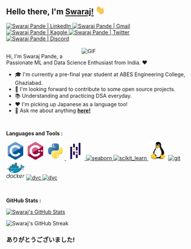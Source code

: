 ## Hello there, I'm [**Swaraj!**](https://github.com/swarajpande4) <img  src="https://raw.githubusercontent.com/ABSphreak/ABSphreak/master/gifs/Hi.gif" width="25px">

<a href="https://www.linkedin.com/in/swarajpande4/"> 
    <img aling="left" alt="Swaraj Pande | LinkedIn"
    src="https://img.shields.io/badge/LinkedIn-0077B5?style=flat&logo=linkedin&logoColor=white">
</a>
<a href="mailto:swarajpande4@gmail.com"> 
    <img aling="left" alt="Swaraj Pande | Gmail"
    src="https://img.shields.io/badge/Gmail-D14836?style=flat&logo=gmail&logoColor=white">
</a>
<a href="https://www.kaggle.com/swarajpande"> 
    <img aling="left" alt="Swaraj Pande | Kaggle"
    src="https://img.shields.io/badge/Kaggle-20BEFF?style=flat&logo=Kaggle&logoColor=white">
</a>
<a href="https://twitter.com/PandeSwaraj"> 
    <img aling="left" alt="Swaraj Pande | Twitter"
    src="https://img.shields.io/badge/Twitter-1DA1F2?style=flat&logo=twitter&logoColor=white">
</a>
<a href="https://discord.gg/hfXzbjT"> 
    <img aling="left" alt="Swaraj Pande | Discord"
    src="https://img.shields.io/badge/Discord-7289DA?flat&logo=discord&logoColor=white">
</a>


<br />
<br />

<img align = "right" alt="GIF" src = "https://media.giphy.com/media/Yx5ns1mSPBle0/giphy.gif" width = "300">

Hi, I'm Swaraj Pande, a Passionate ML and Data Science Enthusiast from India. ❤️
- 🎓 I'm currently a pre-final year student at ABES Engineering College, Ghaziabad.
- 🔎 I'm looking forward to contribute to some open source projects.
- 📚 Understanding and practicing DSA everyday. 
- ❤️ I'm picking up Japanese as a language too!
- 💬 Ask me about anything [**here!**](https://github.com/swarajpande4/swarajpande4/issues)

<br />

**Languages and Tools :**
<p align="left"> 
<a href="https://www.cprogramming.com/" target="_blank"> <img src="https://raw.githubusercontent.com/devicons/devicon/master/icons/c/c-original.svg" alt="c" width="50" height="50"/></a> <a href="https://www.w3schools.com/cpp/" target="_blank"> <img src="https://raw.githubusercontent.com/devicons/devicon/master/icons/cplusplus/cplusplus-original.svg" alt="cplusplus" width="50" height="50"/></a> <a href="https://www.python.org" target="_blank"> <img src="https://raw.githubusercontent.com/devicons/devicon/master/icons/python/python-original.svg" alt="python" width="50" height="50"/> </a> <a href="https://pandas.pydata.org/" target="_blank" rel="noreferrer"> <img src="https://raw.githubusercontent.com/devicons/devicon/2ae2a900d2f041da66e950e4d48052658d850630/icons/pandas/pandas-original.svg" alt="pandas" width="50" height="50"/> </a> <a href="https://seaborn.pydata.org/" target="_blank" rel="noreferrer"> <img src="https://seaborn.pydata.org/_images/logo-mark-lightbg.svg" alt="seaborn" width="50" height="50"/> </a> <a href="https://scikit-learn.org/" target="_blank"> <img src="https://upload.wikimedia.org/wikipedia/commons/0/05/Scikit_learn_logo_small.svg" alt="scikit_learn" width="50" height="50"/> </a> <a href="https://www.linux.org/" target="_blank"> <img src="https://raw.githubusercontent.com/devicons/devicon/master/icons/linux/linux-original.svg" alt="linux" width="50" height="50"/></a> <a href="https://git-scm.com/" target="_blank"> <img src="https://www.vectorlogo.zone/logos/git-scm/git-scm-icon.svg" alt="git" width="50" height="50"/></a> <a href="https://www.docker.com/" target="_blank"> <img src="https://raw.githubusercontent.com/devicons/devicon/master/icons/docker/docker-original-wordmark.svg" alt="docker" width="50" height="50"/></a> <a href="https://dvc.org" target="_blank"> <img src="https://dvc.org/img/dvc_icon-color--square_vector.svg" alt="dvc" width="50" height="50"/></a><a href="https://cml.dev" target="_blank"> <img src="https://dvc.org/img/cml_icon-color--square_vector.svg" alt="dvc" width="50" height="50"/></a> 
 
<!---  
<a href="https://opencv.org/" target="_blank"> <img src="https://www.vectorlogo.zone/logos/opencv/opencv-icon.svg" alt="opencv" width="40" height="40"/> </a>
<a href="https://pytorch.org/" target="_blank"> <img src="https://www.vectorlogo.zone/logos/pytorch/pytorch-icon.svg" alt="pytorch" width="40" height="40"/> </a>
<a href="https://www.tensorflow.org" target="_blank"> <img src="https://www.vectorlogo.zone/logos/tensorflow/tensorflow-icon.svg" alt="tensorflow" width="40" height="40"/> </a>


<a href="https://aws.amazon.com" target="_blank"> <img src="https://raw.githubusercontent.com/devicons/devicon/master/icons/amazonwebservices/amazonwebservices-original-wordmark.svg" alt="aws" width="40" height="40"/> </a>
<a href="https://cloud.google.com" target="_blank"> <img src="https://www.vectorlogo.zone/logos/google_cloud/google_cloud-icon.svg" alt="gcp" width="40" height="40"/> </a>
<a href="https://www.jenkins.io" target="_blank"> <img src="https://www.vectorlogo.zone/logos/jenkins/jenkins-icon.svg" alt="jenkins" width="40" height="40"/> </a>
<a href="https://kubernetes.io" target="_blank"> <img src="https://www.vectorlogo.zone/logos/kubernetes/kubernetes-icon.svg" alt="kubernetes" width="40" height="40"/> </a>
<a href="https://travis-ci.org" target="_blank"> <img src="https://www.vectorlogo.zone/logos/travis-ci/travis-ci-icon.svg" alt="travisci" width="40" height="40"/> </a>


<a href="https://firebase.google.com/" target="_blank"> <img src="https://www.vectorlogo.zone/logos/firebase/firebase-icon.svg" alt="firebase" width="40" height="40"/> </a> 
-->

</p>
    
<br />

**GitHub Stats :**

[![Swaraj's GitHub Stats](https://github-readme-stats.vercel.app/api?username=swarajpande4&show_icons=true&include_all_commits=true)](https://github-readme-stats.vercel.app/api?username=swarajpande4&show_icons=true&include_all_commits=true)

![Swaraj's GitHub Streak](https://github-readme-streak-stats.herokuapp.com/?user=swarajpande4) 

### ありがとうございました!

